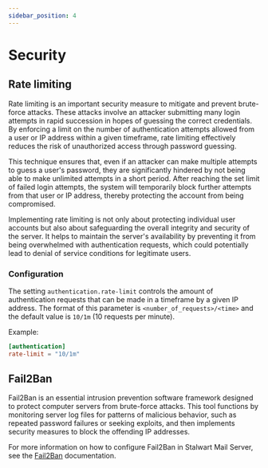```yaml
---
sidebar_position: 4
---
```


# Security

## Rate limiting

Rate limiting is an important security measure to mitigate and prevent brute-force attacks. These attacks involve an attacker submitting many login attempts in rapid succession in hopes of guessing the correct credentials. By enforcing a limit on the number of authentication attempts allowed from a user or IP address within a given timeframe, rate limiting effectively reduces the risk of unauthorized access through password guessing.

This technique ensures that, even if an attacker can make multiple attempts to guess a user's password, they are significantly hindered by not being able to make unlimited attempts in a short period. After reaching the set limit of failed login attempts, the system will temporarily block further attempts from that user or IP address, thereby protecting the account from being compromised.

Implementing rate limiting is not only about protecting individual user accounts but also about safeguarding the overall integrity and security of the server. It helps to maintain the server's availability by preventing it from being overwhelmed with authentication requests, which could potentially lead to denial of service conditions for legitimate users.

### Configuration

The setting ``authentication.rate-limit`` controls the amount of authentication requests that can be made in a timeframe by a given IP address. The format of this parameter is ``<number_of_requests>/<time>`` and the default value is ``10/1m`` (10 requests per minute).

Example:

```toml
[authentication]
rate-limit = "10/1m"
```

## Fail2Ban

Fail2Ban is an essential intrusion prevention software framework designed to protect computer servers from brute-force attacks. This tool functions by monitoring server log files for patterns of malicious behavior, such as repeated password failures or seeking exploits, and then implements security measures to block the offending IP addresses. 

For more information on how to configure Fail2Ban in Stalwart Mail Server, see the [Fail2Ban](/docs/server/fail2ban) documentation.
